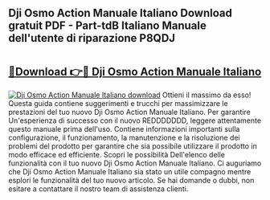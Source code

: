 ## Dji Osmo Action Manuale Italiano Download gratuit PDF - Part-tdB Italiano Manuale dell'utente di riparazione P8QDJ

# <h2><a href="http://df9ci11.blite.top/?on=Dji+Osmo+Action+Manuale+Italiano">🔗Download 👉🔴 Dji Osmo Action Manuale Italiano</a></h2>

[![Dji Osmo Action Manuale Italiano download](https://i.imgur.com/lujVjoI.png)](http://df9ci11.blite.top/?on=Dji+Osmo+Action+Manuale+Italiano)
Ottieni il massimo da esso! Questa guida contiene suggerimenti e trucchi per massimizzare le prestazioni del tuo nuovo Dji Osmo Action Manuale Italiano. Per garantire Un'esperienza di successo con il nuovo REDDDDDDD, leggere attentamente questo manuale prima dell'uso. Contiene informazioni importanti sulla configurazione, il funzionamento, la manutenzione e la risoluzione dei problemi del prodotto per garantire che sia possibile utilizzare il prodotto in modo efficace ed efficiente. Scopri le possibilità Dell'elenco delle funzionalità con il tuo nuovo Dji Osmo Action Manuale Italiano. Ci auguriamo che Dji Osmo Action Manuale Italiano sia stato un utile compagno mentre esplori le funzionalità del tuo nuovo articolo. Se hai domande o dubbi, non esitare a contattare il nostro team di assistenza clienti.
